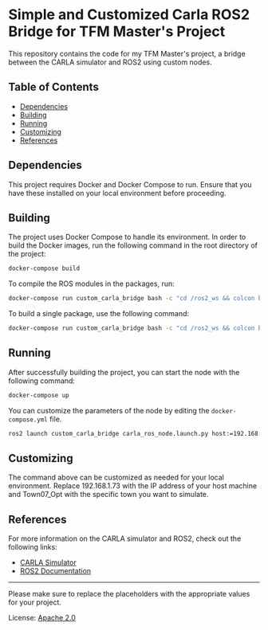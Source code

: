 # Simple and Customized Carla ROS2 Bridge for TFM Master's Project

This repository contains the code for my TFM Master's project, a bridge between the CARLA simulator and ROS2 using custom nodes.

## Table of Contents

- [Dependencies](#dependencies)
- [Building](#building)
- [Running](#running)
- [Customizing](#customizing)
- [References](#references)

## Dependencies

This project requires Docker and Docker Compose to run. Ensure that you have these installed on your local environment before proceeding.

## Building

The project uses Docker Compose to handle its environment. In order to build the Docker images, run the following command in the root directory of the project:

```bash
docker-compose build
```

To compile the ROS modules in the packages, run:

```bash
docker-compose run custom_carla_bridge bash -c "cd /ros2_ws && colcon build && rm -rf ./build ./log"
```

To build a single package, use the following command:

```bash
docker-compose run custom_carla_bridge bash -c "cd /ros2_ws && colcon build --packages-select custom_carla_bridge && rm -rf ./build ./log"
```

## Running

After successfully building the project, you can start the node with the following command:

```bash
docker-compose up
```

You can customize the parameters of the node by editing the `docker-compose.yml` file.

```bash
ros2 launch custom_carla_bridge carla_ros_node.launch.py host:=192.168.1.73 town:=Town07_Opt
```

## Customizing

The command above can be customized as needed for your local environment. Replace 192.168.1.73 with the IP address of your host machine and Town07_Opt with the specific town you want to simulate.

## References

For more information on the CARLA simulator and ROS2, check out the following links:

- [CARLA Simulator](https://carla.org/)
- [ROS2 Documentation](https://docs.ros.org/en/foxy/index.html)

--------------------
Please make sure to replace the placeholders with the appropriate values for your project.

License: [Apache 2.0](LICENSE)
